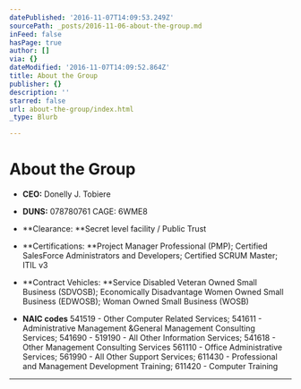 ```yaml
---
datePublished: '2016-11-07T14:09:53.249Z'
sourcePath: _posts/2016-11-06-about-the-group.md
inFeed: false
hasPage: true
author: []
via: {}
dateModified: '2016-11-07T14:09:52.864Z'
title: About the Group
publisher: {}
description: ''
starred: false
url: about-the-group/index.html
_type: Blurb

---
```

# About the Group

* **CEO:** Donelly J. Tobiere
* **DUNS:** 078780761 CAGE: 6WME8
* **Clearance: **Secret level facility / Public Trust
* **Certifications: **Project Manager Professional (PMP); Certified SalesForce Administrators and Developers; Certified SCRUM Master; ITIL v3

* **Contract Vehicles: **Service Disabled Veteran Owned Small Business (SDVOSB); Economically Disadvantage Women Owned Small Business (EDWOSB); Woman Owned Small Business (WOSB)

* **NAIC codes** 541519 - Other Computer Related Services; 541611 - Administrative Management &General Management Consulting Services; 541690 - 519190 - All Other Information Services; 541618 - Other Management Consulting Services 561110 - Office Administrative Services; 561990 - All Other Support Services; 611430 - Professional and Management Development Training; 611420 - Computer Training

---